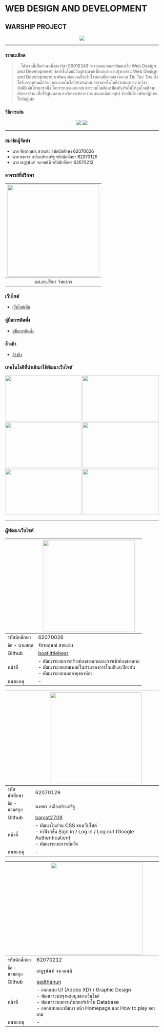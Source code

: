 # WEB DESIGN AND DEVELOPMENT
## WARSHIP PROJECT

<p align="center">
  <img src="https://cdn.discordapp.com/attachments/946408815119699998/971025532911222794/unknown.png">
</p>

<hr>

### รายละเอียด

> &nbsp;&nbsp;&nbsp;โปรเจคนี้เป็นส่วนหนึ่งของวิชา 06016346 การออกแบบและพัฒนาเว็บ Web Design and Development จัดทำขึ้นโดยมีวัตถุประสงค์เพื่อนำเอาความรู้ทางด้าน Web Design and Development มาพัฒนาต่อยอดเป็นเว็บไซต์เกมที่ต่อยอดจากเกม Tic Tac Toe ซึ่งได้รับความร่วมมือจาก คณะเทคโนโลยีสารสนเทศ สาขาเทคโนโลยีสารสนเทศ ภาควิชามัลติมีเดียโปรแกรมมิ่ง โดยระบบของเกมจะแบ่งระบบโจมตีและป้องกันเรือไม่ให้ถูกโจมตีจากฝ่ายตรงข้าม เพื่อให้ผู้เล่นสามารถวิเคราะห์การวางแผนและคิดกลยุทธ์ ช่วยฝึกไหวพริบปฏิภาณให้กับผู้เล่น

### วิธีการเล่น 

<p align="center">
  <img src="https://cdn.discordapp.com/attachments/946408815119699998/971066896797536337/Howtoplay4Artboard-1.png">
  <img src="https://cdn.discordapp.com/attachments/946408815119699998/971066897040834621/Howtoplay4Artboard-2.png">
</p>

<hr>

### สมาชิกผู้จัดทำ

- นาย จักรกฤษณ์ สายแฉ่ง รหัสนักศึกษา 62070026
- นาย พงศธร เหลืองประเสริฐ รหัสนักศึกษา 62070129
- นาย เสฏฐนันท์ จงเจตน์ดี รหัสนักศึกษา 62070212

### อาจารย์ที่ปรึกษา

| <img src="https://www.it.kmitl.ac.th/wp-content/uploads/2018/03/Sirion.jpg" width="300px" height="300px"> | 
|:-:|
|ผศ.ดร.สิริอร วิทยากร|

### เว็บไซต์

- [เว็บไซต์เต็ม](https://webdesigin-warship.netlify.app/)

### คู่มือการติดตั้ง
- [คู่มือการติดตั้ง]()

### อ้างอิง
- [อ้างอิง](https://reactjs.org/)

### เทคโนโลยีที่นำเข้ามาใช้พัฒนาเว็บไซต์

<p align="center">
  <img src="https://cdn.discordapp.com/attachments/946408815119699998/972052075242487808/html2.jpg" width="250px" height="150px">
  <img src="https://cdn.discordapp.com/attachments/946408815119699998/972052075024379914/boot2.jpg" width="250px" height="150px">
  <img src="https://cdn.discordapp.com/attachments/946408815119699998/972052402012307496/Firebase2.jpg" width="250px" height="150px">
  <img src="https://cdn.discordapp.com/attachments/946408815119699998/972055478140039218/React2.jpg" width="250px" height="150px">
  <img src="https://cdn.discordapp.com/attachments/946408815119699998/972058287421931520/node2.jpg" width="250px" height="150px">
  <img src="https://cdn.discordapp.com/attachments/946408815119699998/972056030848630784/express2.jpg" width="250px" height="150px">
</p>

<hr>

### ผู้พัฒนาเว็บไซต์

|| <img src="https://cdn.discordapp.com/attachments/946408815119699998/971869360782192690/unknown.png" width="300px" height="300px"> | 
|--|--|
| รหัสนักศึกษา |62070026|
| ชื่อ - นามสกุล |จักรกฤษณ์ สายแฉ่ง|
| Github |[boatlittlebear](https://github.com/boatlittlebear)|
| หน้าที่ |- พัฒนาระบบการสร้างห้องของเกมและการเข้าห้องของเกม<br /> - พัฒนาระบบเกมเพลย์ในส่วนของการโจมตีและป้องกัน<br /> - พัฒนาระบบหมดอายุของห้อง|
| หมายเหตุ| - |

|| <img src="https://cdn.discordapp.com/attachments/946408815119699998/971870785931206657/unknown.png" width="300px" height="300px"> | 
|--|--|
| รหัสนักศึกษา |62070129|
| ชื่อ - นามสกุล |พงศธร เหลืองประเสริฐ|
| Github |[barost2709](https://github.com/barost2709)|
| หน้าที่ |- พัฒนาในส่วน CSS ของเว็บไซต์<br /> - ทำฟังก์ชั่น Sign in / Log in / Log out (Google Authentication)<br /> - พัฒนาระบบการสุ่มเรือ|
| หมายเหตุ| - |

|| <img src="https://cdn.discordapp.com/attachments/946408815119699998/971869195182682152/unknown.png" width="300px" height="300px"> | 
|--|--|
| รหัสนักศึกษา |62070212|
| ชื่อ - นามสกุล |เสฏฐนันท์ จงเจตน์ดี|
| Github |[sedthanun](https://github.com/sedthanun)|
| หน้าที่ | - ออกแบบ UI (Adobe XD) / Graphic Design<br /> - พัฒนาระบบฐานข้อมูลของเว็บไซต์<br /> - พัฒนาระบบการเก็บสกอร์เข้าใน Database<br /> - ออกแบบและพัฒนา หน้า Homepage และ How to play ของเกม |
| หมายเหตุ| - | 
